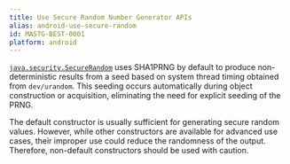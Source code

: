 ```yaml
---
title: Use Secure Random Number Generator APIs
alias: android-use-secure-random
id: MASTG-BEST-0001
platform: android
---
```


[`java.security.SecureRandom`](https://developer.android.com/reference/java/security/SecureRandom) uses SHA1PRNG by default to produce non-deterministic results from a seed based on system thread timing obtained from `dev/urandom`. This seeding occurs automatically during object construction or acquisition, eliminating the need for explicit seeding of the PRNG.

The default constructor is usually sufficient for generating secure random values. However, while other constructors are available for advanced use cases, their improper use could reduce the randomness of the output. Therefore, non-default constructors should be used with caution.
